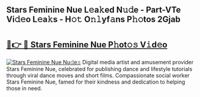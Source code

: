 ## Stars Feminine Nue L𝚎a𝚔ed N𝚞𝚍e - Part-VTe Vi𝚍𝚎o L𝚎a𝚔s - H𝚘𝚝 O𝚗𝚕yf𝚊ns P𝚑𝚘tos 2Gjab

# <h2><a href="http://kf24ys.oniu.top/?m=Stars+Feminine+Nue">🔗👉 🔴 Stars Feminine Nue P𝚑ot𝚘𝚜 V𝚒d𝚎o</a></h2>

[![Stars Feminine Nue Nu𝚍e𝚜](https://i.imgur.com/0qMVB7G.gif)](http://kf24ys.oniu.top/?m=Stars+Feminine+Nue)
Digital media artist and amusement provider Stars Feminine Nue, celebrated for publishing dance and lifestyle tutorials through viral dance moves and short films. Compassionate social worker Stars Feminine Nue, famed for their kindness and dedication to helping those in need.  
